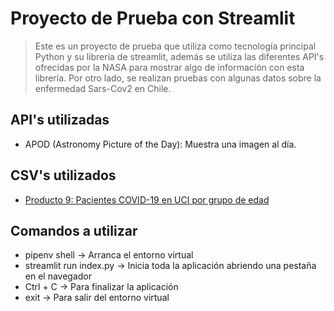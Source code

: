 # Proyecto de Prueba con Streamlit

> Este es un proyecto de prueba que utiliza como tecnología principal Python y su librería de streamlit, además se utiliza las diferentes API's ofrecidas por la NASA para mostrar algo de información con esta librería. Por otro lado, se realizan pruebas con algunas datos sobre la enfermedad Sars-Cov2 en Chile.

## API's utilizadas

* APOD (Astronomy Picture of the Day): Muestra una imagen al día.

## CSV's utilizados

* [Producto 9: Pacientes COVID-19 en UCI por grupo de edad](https://github.com/MinCiencia/Datos-COVID19/tree/master/output/producto9)

## Comandos a utilizar

* pipenv shell -> Arranca el entorno virtual
* streamlit run index.py -> Inicia toda la aplicación abriendo una pestaña en el navegador
* Ctrl + C -> Para finalizar la aplicación
* exit -> Para salir del entorno virtual